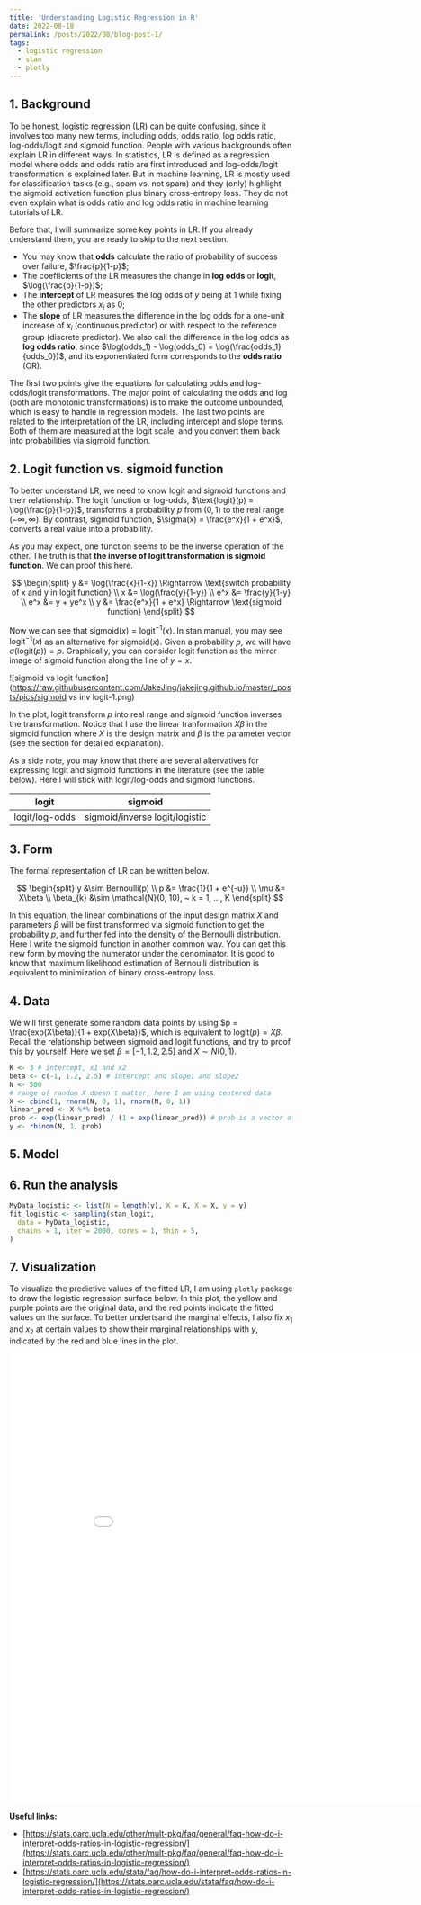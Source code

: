 ```yaml
---
title: 'Understanding Logistic Regression in R'
date: 2022-08-18
permalink: /posts/2022/08/blog-post-1/
tags:
  - logistic regression
  - stan
  - plotly
---
```


## 1. Background

To be honest, logistic regression (LR) can be quite confusing, since it involves too many new terms, including odds, odds ratio, log odds ratio, log-odds/logit and sigmoid function. People with various backgrounds often explain LR in different ways. In statistics, LR is defined as a regression model where odds and odds ratio are first introduced and log-odds/logit transformation is explained later. But in machine learning, LR is mostly used for classification tasks (e.g., spam vs. not spam) and they (only) highlight the sigmoid activation function plus binary cross-entropy loss. They do not even explain what is odds ratio and log odds ratio in machine learning tutorials of LR. 

Before that, I will summarize some key points in LR. If you already understand them, you are ready to skip to the next section.

- You may know that **odds** calculate the ratio of probability of success over failure, $\frac{p}{1-p}$;
- The coefficients of the LR measures the change in **log odds** or **logit**, $\log(\frac{p}{1-p})$;
- The **intercept** of LR measures the log odds of $y$ being at 1 while fixing the other predictors $x_i$ as 0;
- The **slope** of LR measures the difference in the log odds for a one-unit increase of $x_i$ (continuous predictor) or with respect to the reference group (discrete predictor). We also call the difference in the log odds as **log odds ratio**, since $\log(odds_1) - \log(odds_0) = \log(\frac{odds_1}{odds_0})$, and its exponentiated form corresponds to the **odds ratio** (OR).

The first two points give the equations for calculating odds and log-odds/logit transformations. The major point of calculating the odds and log (both are monotonic transformations) is to make the outcome unbounded, which is easy to handle in regression models. The last two points are related to the interpretation of the LR, including intercept and slope terms. Both of them are measured at the logit scale, and you convert them back into probabilities via sigmoid function.

## 2. Logit function vs. sigmoid function

To better understand LR, we need to know logit and sigmoid functions and their relationship. The logit function or log-odds, $\text{logit}(p) = \log(\frac{p}{1-p})$, transforms a probability $p$ from $(0, 1)$ to the real range $(-\infty, \infty)$. By contrast, $\textrm{sigmoid}$ function, $\sigma(x) = \frac{e^x}{1 + e^x}$, converts a real value into a probability. 

As you may expect, one function seems to be the inverse operation of the other. The truth is that **the inverse of logit transformation is sigmoid function**. We can proof this here. 


$$
\begin{split}
y &= \log(\frac{x}{1-x}) \Rightarrow \text{switch probability of x and y in logit function} \\
x &= \log(\frac{y}{1-y}) \\
e^x &= \frac{y}{1-y} \\
e^x &= y + ye^x \\
y &= \frac{e^x}{1 + e^x} \Rightarrow \text{sigmoid function}
\end{split}
$$


Now we can see that $\text{sigmoid}(x) = \text{logit}^{-1}(x)$. In stan manual, you may see $\text{logit}^{-1}(x)$ as an alternative for $\text{sigmoid}(x)$. Given a probability $p$, we will have $\sigma(\textrm{logit}(p)) = p$. Graphically, you can consider logit function as the mirror image of $\textrm{sigmoid}$ function along the line of $y = x$.

![sigmoid vs logit function](https://raw.githubusercontent.com/JakeJing/jakejing.github.io/master/_posts/pics/sigmoid vs inv logit-1.png)

In the plot, $\text{logit}$ transform $p$ into real range and $\text{sigmoid}$ function inverses the transformation. Notice that I use the linear tranformation $X\beta$ in the $\text{sigmoid}$ function where $X$ is the design matrix and $\beta$ is the parameter vector (see the section for detailed explanation).

As a side note, you may know that there are several altervatives for expressing logit and sigmoid functions in the literature (see the table below). Here I will stick with logit/log-odds and sigmoid functions.

|     $\text{logit}$      |        $\text{sigmoid}$        |
| :---------------------: | :----------------------------: |
| $\text{logit}$/log-odds | sigmoid/inverse logit/logistic |

## 3. Form

The formal representation of LR can be written below.


$$
\begin{split}
y &\sim Bernoulli(p) \\
p &= \frac{1}{1 + e^{-u}} \\
\mu &= X\beta \\
\beta_{k} &\sim \mathcal{N}(0, 10), ~ k = 1, ..., K
\end{split}
$$


In this equation, the linear combinations of the input design matrix $X$ and parameters $\beta$ will be first transformed via $\text{sigmoid}$ function to get the probability $p$, and further fed into the density of the Bernoulli distribution. Here I write the sigmoid function in another common way. You can get this new form by moving the numerator under the denominator. It is good to know that maximum likelihood estimation of Bernoulli distribution is equivalent to minimization of binary cross-entropy loss.

## 4. Data

We will first generate some random data points by using $p = \frac{exp(X\beta)}{1 + exp(X\beta)}$, which is equivalent to $\textrm{logit}(p) =X\beta$. Recall the relationship between sigmoid and logit functions, and try to proof this by yourself. Here we set $\beta = [-1, 1.2, 2.5]$ and $X \sim N(0, 1)$. 

```R
K <- 3 # intercept, x1 and x2
beta <- c(-1, 1.2, 2.5) # intercept and slope1 and slope2
N <- 500
# range of random X doesn't matter, here I am using centered data
X <- cbind(1, rnorm(N, 0, 1), rnorm(N, 0, 1)) 
linear_pred <- X %*% beta
prob <- exp(linear_pred) / (1 + exp(linear_pred)) # prob is a vector of probs
y <- rbinom(N, 1, prob) 
```

## 5. Model

<script src="https://gist.github.com/JakeJing/8801b02a9ee73de98ff4886f88c1c09f.js"></script>

## 6. Run the analysis

```R
MyData_logistic <- list(N = length(y), K = K, X = X, y = y)
fit_logistic <- sampling(stan_logit,
  data = MyData_logistic,
  chains = 1, iter = 2000, cores = 1, thin = 5, 
)
```

## 7. Visualization

To visualize the predictive values of the fitted LR, I am using `plotly` package to draw the logistic regression surface below. In this plot, the yellow and purple points are the original data, and the red points indicate the fitted values on the surface. To better undertsand the marginal effects, I also fix $x_1$ and $x_2$ at certain values to show their marginal relationships with $y$, indicated by the red and blue lines in the plot.

<iframe width="900" height="800" frameborder="0" scrolling="no" src="//plotly.com/~JakeJing/18.embed"></iframe>

**Useful links:**

- [https://stats.oarc.ucla.edu/other/mult-pkg/faq/general/faq-how-do-i-interpret-odds-ratios-in-logistic-regression/](https://stats.oarc.ucla.edu/other/mult-pkg/faq/general/faq-how-do-i-interpret-odds-ratios-in-logistic-regression/)
- [https://stats.oarc.ucla.edu/stata/faq/how-do-i-interpret-odds-ratios-in-logistic-regression/](https://stats.oarc.ucla.edu/stata/faq/how-do-i-interpret-odds-ratios-in-logistic-regression/)

